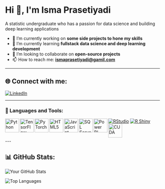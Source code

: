 # Hi 👋, I'm Isma Prasetiyadi

A statistic undergraduate who has a passion for data science and building deep learning applications

- 🚀 I’m currently working on **some side projects to hone my skills**
- 🌱 I’m currently learning **fullstack data science and deep learning development**
- 🤝 I’m looking to collaborate on **open-source projects**
- 📫 How to reach me: **[ismaprasetiyadi@gamil.com](mailto:ismaprasetiyadi@gmail.com)**

---

## 🌐 Connect with me:
[![LinkedIn](https://img.shields.io/badge/LinkedIn-%230077B5.svg?&style=for-the-badge&logo=linkedin&logoColor=white)](https://linkedin.com/in/IsmaPrasetiyadi)

---

### 🧰 Languages and Tools:
[![RStudio](https://img.shields.io/badge/-RStudio-75AADB?style=flat&logo=rstudio&logoColor=white)](https://posit.co/products/open-source/rstudio/)
[![R Shiny](https://img.shields.io/badge/-R%20Shiny-75AADB?style=flat&logo=r&logoColor=white)](https://shiny.posit.co/)
<a href="https://www.python.org" target="_blank" rel="noreferrer">
  <img src="https://cdn.jsdelivr.net/gh/devicons/devicon/icons/python/python-original-wordmark.svg" alt="Python" width="45" height="45" align="left"/>
</a>
<a href="https://www.tensorflow.org" target="_blank" rel="noreferrer">
  <img src="https://www.vectorlogo.zone/logos/tensorflow/tensorflow-icon.svg" alt="TensorFlow" width="45" height="45" align="left"/>
</a>
<a href="https://pytorch.org/" target="_blank" rel="noreferrer">
  <img src="https://upload.wikimedia.org/wikipedia/commons/1/10/PyTorch_logo_icon.svg" alt="PyTorch" width="45" height="45" align="left"/>
</a>
<a href="https://developer.mozilla.org/en-US/docs/Web/HTML" target="_blank" rel="noreferrer">
  <img src="https://cdn.jsdelivr.net/gh/devicons/devicon/icons/html5/html5-original-wordmark.svg" alt="HTML5" width="45" height="45" align="left"/>
</a>
<a href="https://developer.mozilla.org/en-US/docs/Web/JavaScript" target="_blank" rel="noreferrer">
  <img src="https://cdn.jsdelivr.net/gh/devicons/devicon/icons/javascript/javascript-original.svg" alt="JavaScript" width="45" height="45" align="left"/>
</a>
<a href="https://www.microsoft.com/en-us/sql-server" target="_blank" rel="noreferrer">
  <img src="https://cdn.jsdelivr.net/gh/devicons/devicon/icons/microsoftsqlserver/microsoftsqlserver-plain-wordmark.svg" alt="SQL Server" width="45" height="45" align="left"/>
</a>
<a href="https://powerbi.microsoft.com/" target="_blank" rel="noreferrer">
  <img src="https://upload.wikimedia.org/wikipedia/commons/c/cf/New_Power_BI_Logo.svg" alt="Power BI" width="45" height="45" align="left"/>
</a>
<a href="https://developer.nvidia.com/cuda-zone" target="_blank" rel="noreferrer">
  <img src="https://upload.wikimedia.org/wikipedia/commons/2/21/Nvidia_logo.svg" alt="CUDA" width="45" height="45" align="left"/>
</a>

<br/>
<br/>
---

## 📊 GitHub Stats:

![Your GitHub Stats](https://github-readme-stats.vercel.app/api?username=ismaprasetiyadi&show_icons=true&theme=dark)

![Top Languages](https://github-readme-stats.vercel.app/api/top-langs/?username=ismaprasetiyadi&layout=compact&theme=dark)
